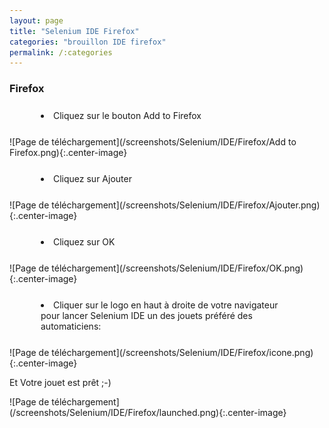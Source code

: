 ```yaml
---
layout: page
title: "Selenium IDE Firefox"
categories: "brouillon IDE firefox"
permalink: /:categories
---
```


<style type="text/css">
  .center-image
{
    margin: 0 auto;
    display: block;
	width:  50%;
	border:2px solid blue;
	-webkit-border-radius: 50px;
	-moz-border-radius: 50px;
	border-radius: 50px;
}
html, li { margin: 25px 50px; }
</style>


<h3>Firefox</h3>
<li>Cliquez sur le bouton Add to Firefox</li>
![Page de téléchargement](/screenshots/Selenium/IDE/Firefox/Add to Firefox.png){:.center-image}
<li>Cliquez sur Ajouter</li>
![Page de téléchargement](/screenshots/Selenium/IDE/Firefox/Ajouter.png){:.center-image}
<li>Cliquez sur OK</li>
![Page de téléchargement](/screenshots/Selenium/IDE/Firefox/OK.png){:.center-image}
<li>Cliquer sur le logo en haut à droite de votre navigateur pour lancer Selenium IDE un des jouets préféré des automaticiens:</li>
![Page de téléchargement](/screenshots/Selenium/IDE/Firefox/icone.png){:.center-image}
<p>Et Votre jouet est prêt  ;-)</p>
![Page de téléchargement](/screenshots/Selenium/IDE/Firefox/launched.png){:.center-image}